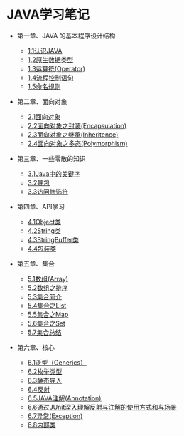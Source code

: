 JAVA学习笔记
=================
* 第一章、JAVA 的基本程序设计结构

    * [1.1认识JAVA](./1.1认识JAVA.md)
    * [1.2原生数据类型](./1.2原生数据类型.md)
    * [1.3运算符(Operator)](./1.3运算符(Operator).md)
    * [1.4流程控制语句](./1.4流程控制语句.md)
    * [1.5命名规则](./1.5命名规则.md)
    
* 第二章、面向对象    
    
    * [2.1面向对象](./2.1面向对象.md)
    * [2.2面向对象之封装(Encapsulation)](./2.2面向对象之封装.md)
    * [2.3面向对象之继承(Inheritence)](./2.3面向对象之继承.md)
    * [2.4面向对象之多态(Polymorphism)](./2.4面向对象之多态.md)
    
* 第三章、一些零散的知识
     
     * [3.1Java中的关键字](./3.1Java中的关键字.md)
     * [3.2导包](./3.2导包.md)
     * [3.3访问修饰符](./3.3访问修饰符.md)
     
* 第四章、API学习
      
     * [4.1Object类](./4.1Object类.md) 
     * [4.2String类](./4.2String类.md)
     * [4.3StringBuffer类](./4.3StringBuffer类.md)
     * [4.4包装类](./4.4包装类.md)

* 第五章、集合

     * [5.1数组(Array)](./5.1数组(Array).md)
     * [5.2数组之排序](./5.2数组之排序.md)
     * [5.3集合简介](./5.3集合简介.md)
     * [5.4集合之List](./5.4集合之List.md)
     * [5.5集合之Map](./5.5集合之Map.md)
     * [5.6集合之Set](./5.6集合之Set.md)
     * [5.7集合总结](./5.7集合总结.md)

* 第六章、核心

     * [6.1泛型（Generics）](./6.1泛型.md)
     * [6.2枚举类型](./6.2枚举类型.md)
     * [6.3静态导入](./6.3静态导入.md)
     * [6.4反射](./6.4反射.md)
     * [6.5JAVA注解(Annotation)](./6.5JAVA注解(Annotation).md)
     * [6.6通过JUnit深入理解反射与注解的使用方式和与场景](./6.6通过JUnit深入理解反射与注解的使用方式和与场景.md)
     * [6.7异常(Exception)](./6.7异常(Exception).md)
     * [6.8内部类](./6.8内部类.md)
     
     
     

